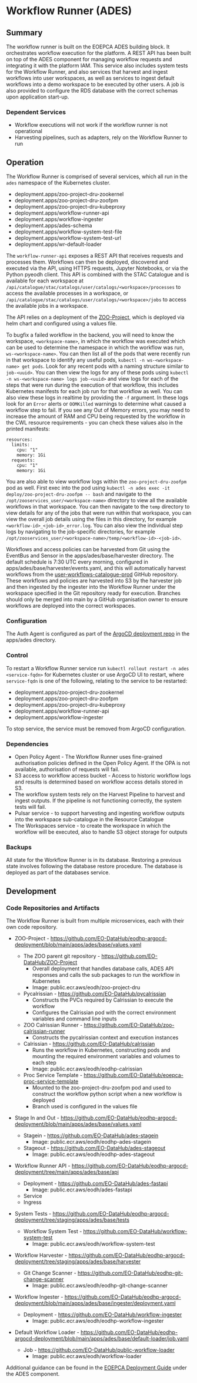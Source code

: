 # Workflow Runner (ADES)

## Summary

The workflow runner is built on the EOEPCA ADES building block. It orchestrates workflow execution for the platform. A REST API has been built on top of the ADES component for managing workflow requests and integrating it with the platform IAM. This service also includes system tests for the Workflow Runner, and also services that harvest and ingest workflows into user workspaces, as well as services to ingest default workflows into a demo workspace to be executed by other users. A job is also provided to configure the RDS database with the correct schemas upon application start-up.

### Dependent Services

- Workflow executions will not work if the workflow runner is not operational
- Harvesting pipelines, such as adapters, rely on the Workflow Runner to run

## Operation

The Workflow Runner is comprised of several services, which all run in the `ades` namespace of the Kubernetes cluster.

- deployment.apps/zoo-project-dru-zookernel
- deployment.apps/zoo-project-dru-zoofpm
- deployment.apps/zoo-project-dru-kubeproxy
- deployment.apps/workflow-runner-api
- deployment.apps/workflow-ingester
- deployment.apps/ades-schema
- deployment.apps/workflow-system-test-file
- deployment.apps/workflow-system-test-url
- deployment.apps/wr-default-loader

The `workflow-runner-api` exposes a REST API that receives requests and processes them. Workflows can then be deployed, discovered and executed via the API, using HTTPS requests, Jupyter Notebooks, or via the Python pyeodh client. This API is combined with the STAC Catalogue and is available for each workspace at `/api/catalogue/stac/catalogs/user/catalogs/<workspace>/processes` to access the available processes in a workspace, or `/api/catalogue/stac/catalogs/user/catalogs/<workspace>/jobs` to access the available jobs in a workspace.

The API relies on a deployment of the [ZOO-Project](https://github.com/ZOO-Project/ZOO-Project), which is deployed via helm chart and configured using a values file.

To bugfix a failed workflow in the backend, you will need to know the workspace, `<workspace-name>`, in which the workflow was executed which can be used to determine the namespace in which the workflow was run, `ws-<workspace-name>`. You can then list all of the pods that were recently run in that workspace to identify any useful pods, `kubectl -n ws-<workspace-name> get pods`. Look for any recent pods with a naming structure similar to `job-<uuid>`. You can then view the logs for any of these pods using `kubectl -n ws-<workspace-name> logs job-<uuid>` and view logs for each of the steps that were run during the execution of that workflow, this includes Kubernetes manifests for each job run for that workflow as well. You can also view these logs in realtime by providing the `-f` argument. In these logs look for an `Error` alerts or `OOMKilled` warnings to determine what caused a workflow step to fail. If you see any Out of Memory errors, you may need to increase the amount of RAM and CPU being requested by the workflow in the CWL resource requirements - you can check these values also in the printed manifests:

```
resources:
  limits:
    cpu: "1"
    memory: 1Gi
  requests:
    cpu: "1"
    memory: 1Gi
```

You are also able to view workflow logs within the `zoo-project-dru-zoofpm` pod as well. First exec into the pod using `kubectl -n ades exec -it deploy/zoo-project-dru-zoofpm -- bash` and navigate to the `/opt/zooservices_user/<workspace-name>` directory to view all the available workflows in that workspace. You can then navigate to the `temp` directory to view details for any of the jobs that were run within that workspace, you can view the overall job details using the files in this directory, for example `<workflow-id>_<job-id>_error.log`. You can also view the individual step logs by navigating to the job-specific directories, for example `/opt/zooservices_user/<workspace-name>/temp/<workflow-id>-<job-id>`.

Workflows and access policies can be harvested from Git using the EventBus and Sensor in the apps/ades/base/harvester directory. The default schedule is 7:30 UTC every morning, configured in apps/ades/base/harvester/events.yaml, and this will automatically harvest workflows from the [user-workflows-catalogue-prod](https://github.com/EO-DataHub/user-workflows-catalogue-prod) GitHub repository. These workflows and policies are harvested into S3 by the harvester job and then ingested by the ingester into the Workflow Runner under the workspace specified in the Git repository ready for execution. Branches should only be merged into main by a GitHub organisation owner to ensure workflows are deployed into the correct workspaces.

### Configuration

The Auth Agent is configured as part of the [ArgoCD deployment repo](https://github.com/EO-DataHub/eodhp-argocd-deployment) in the apps/ades directory.

### Control

To restart a Workflow Runner service run `kubectl rollout restart -n ades <service-fqdn>` for Kubernetes cluster or use ArgoCD UI to restart, where `service-fqdn` is one of the following, relating to the service to be restarted:

- deployment.apps/zoo-project-dru-zookernel
- deployment.apps/zoo-project-dru-zoofpm
- deployment.apps/zoo-project-dru-kubeproxy
- deployment.apps/workflow-runner-api
- deployment.apps/workflow-ingester

To stop service, the service must be removed from ArgoCD configuration.

### Dependencies

- Open Policy Agent - The Workflow Runner uses fine-grained authorisation policies defined in the Open Policy Agent. If the OPA is not available, authorisation of requests will fail.
- S3 access to workflow access bucket - Access to historic workflow logs and results is determined based on workflow access details stored in S3.
- The workflow system tests rely on the Harvest Pipeline to harvest and ingest outputs. If the pipeline is not functioning correctly, the system tests will fail.
- Pulsar service - to support harvesting and ingesting workflow outputs into the workspace sub-catalogue in the Resource Catalogue
- The Workspaces service - to create the workspace in which the workflow will be executed, also to handle S3 object storage for outputs

### Backups

All state for the Workflow Runner is in its database. Restoring a previous state involves following the database restore procedure. The database is deployed as part of the databases service.

## Development

### Code Repositories and Artifacts

The Workflow Runner is built from multiple microservices, each with their own code repository.

- ZOO-Project - https://github.com/EO-DataHub/eodhp-argocd-deployment/blob/main/apps/ades/base/values.yaml

  - The ZOO parent git repository - https://github.com/EO-DataHub/ZOO-Project
    - Overall deployment that handles database calls, ADES API responses and calls the sub packages to run the workflow in Kubernetes
    - Image: public.ecr.aws/eodh/zoo-project-dru
  - Pycalrissian - https://github.com/EO-DataHub/pycalrissian
    - Constructs the PVCs required by Calrissian to execute the workflow
    - Configures the Calrissian pod with the correct environment variables and command line inputs
  - ZOO Calrissian Runner - https://github.com/EO-DataHub/zoo-calrissian-runner
    - Constructs the pycalrissian context and execution instances
  - Calrissian - https://github.com/EO-DataHub/calrissian
    - Runs the workflow in Kubernetes, constructing pods and mounting the required environment variables and volumes to each step
    - Image: public.ecr.aws/eodh/eodhp-calrissian
  - Proc Service Template - https://github.com/EO-DataHub/eoepca-proc-service-template
    - Mounted to the zoo-project-dru-zoofpm pod and used to construct the workflow python script when a new workflow is deployed
    - Branch used is configured in the values file 

- Stage In and Out - https://github.com/EO-DataHub/eodhp-argocd-deployment/blob/main/apps/ades/base/values.yaml

  - Stagein - https://github.com/EO-DataHub/ades-stagein
    - Image: public.ecr.aws/eodh/eodhp-ades-stagein
  - Stageout - https://github.com/EO-DataHub/ades-stageout
    - Image: public.ecr.aws/eodh/eodhp-ades-stageout

- Workflow Runner API - https://github.com/EO-DataHub/eodhp-argocd-deployment/tree/main/apps/ades/base/api

  - Deployment - https://github.com/EO-DataHub/ades-fastapi
    - Image: public.ecr.aws/eodh/ades-fastapi
  - Service
  - Ingress

- System Tests - https://github.com/EO-DataHub/eodhp-argocd-deployment/tree/staging/apps/ades/base/tests

  - Workflow System Test - https://github.com/EO-DataHub/workflow-system-test
    - Image: public.ecr.aws/eodh/workflow-system-test

- Workflow Harvester - https://github.com/EO-DataHub/eodhp-argocd-deployment/tree/staging/apps/ades/base/harvester

  - Git Change Scanner - https://github.com/EO-DataHub/eodhp-git-change-scanner
    - Image: public.ecr.aws/eodh/eodhp-git-change-scanner

- Workflow Ingester - https://github.com/EO-DataHub/eodhp-argocd-deployment/blob/main/apps/ades/base/ingester/deployment.yaml
  - Deployment - https://github.com/EO-DataHub/workflow-ingester
    - Image: public.ecr.aws/eodh/eodhp-workflow-ingester

- Default Workflow Loader - https://github.com/EO-DataHub/eodhp-argocd-deployment/blob/main/apps/ades/base/default-loader/job.yaml
  - Job - https://github.com/EO-DataHub/public-workflow-loader
    - Image: public.ecr.aws/eodh/workflow-loader

Additional guidance can be found in the [EOEPCA Deployment Guide](https://eoepca.readthedocs.io/projects/deploy/en/stable/eoepca/ades-zoo/) under the ADES component.

